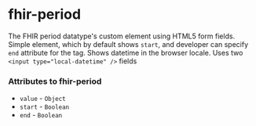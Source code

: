 # fhir-period
The FHIR period datatype's custom element using HTML5 form fields. Simple element, which by default shows `start`, and
developer can specify `end` attribute for the tag. Shows datetime in the browser locale. Uses two `<input type="local-datetime" />` fields

### Attributes to fhir-period
 * `value` - `Object`
 * `start` - `Boolean`
 * `end` - `Boolean`
